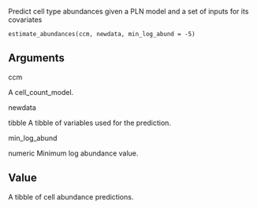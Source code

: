 Predict cell type abundances given a PLN model and a set of inputs for its covariates

    estimate_abundances(ccm, newdata, min_log_abund = -5)

Arguments
---------

ccm

A cell\_count\_model.

newdata

tibble A tibble of variables used for the prediction.

min\_log\_abund

numeric Minimum log abundance value.

Value
-----

A tibble of cell abundance predictions.
